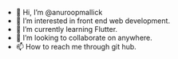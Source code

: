 - 👋 Hi, I’m @anuroopmallick
- 👀 I’m interested in front end web development.
- 🌱 I’m currently learning Flutter.
- 💞️ I’m looking to collaborate on anywhere.
- 📫 How to reach me through git hub.

<!---
anuroopmallick/anuroopmallick is a ✨ special ✨ repository because its `README.md` (this file) appears on your GitHub profile.
You can click the Preview link to take a look at your changes.
--->
